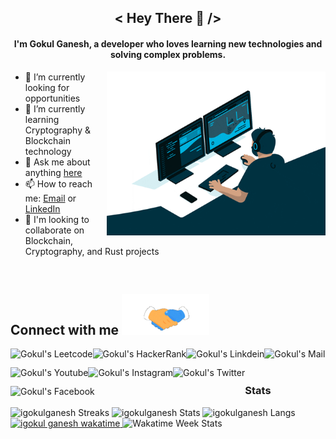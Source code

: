 <h2 align="center">< Hey There 👋 /></h2>

<h4 align="Center">
I'm Gokul Ganesh, a developer who loves learning new technologies and solving complex problems.
</h4>

<img align="right" alt="Coding" width="350" src="./app/src/assets/images/programming.gif">

- 🔭 I’m currently looking for opportunities
- 🌱 I’m currently learning Cryptography & Blockchain technology
- 💬 Ask me about anything [here](https://github.com/igokulganesh/igokulganesh/issues)
- 📫 How to reach me: [Email](mailto:igokulganesh@gmail.com) or [LinkedIn](https://www.linkedin.com/in/igokulganesh/)
- 👯 I'm looking to collaborate on Blockchain, Cryptography, and Rust projects

<!--
- 🤔 I’m looking for help with ...
- ⚡ Fun fact: I'm a daydreamer
- 😄 Pronouns: ...

#### Languages & Tools

<code><img height="40" src="https://raw.githubusercontent.com/github/explore/80688e429a7d4ef2fca1e82350fe8e3517d3494d/topics/html/html.png"></code>
<code><img height="40" src="https://raw.githubusercontent.com/github/explore/80688e429a7d4ef2fca1e82350fe8e3517d3494d/topics/css/css.png"></code>
<code><img height="40" src="https://raw.githubusercontent.com/github/explore/80688e429a7d4ef2fca1e82350fe8e3517d3494d/topics/javascript/javascript.png"></code>
<code><img height="40" src="https://raw.githubusercontent.com/github/explore/80688e429a7d4ef2fca1e82350fe8e3517d3494d/topics/typescript/typescript.png"></code>
<code><img height="40" src="https://raw.githubusercontent.com/github/explore/80688e429a7d4ef2fca1e82350fe8e3517d3494d/topics/nodejs/nodejs.png"></code>
<code><img height="40" src="https://raw.githubusercontent.com/github/explore/80688e429a7d4ef2fca1e82350fe8e3517d3494d/topics/react/react.png"></code>
<code><img height="40" src="https://raw.githubusercontent.com/github/explore/5c058a388828bb5fde0bcafd4bc867b5bb3f26f3/topics/graphql/graphql.png"></code>
<code><img height="40" src="https://raw.githubusercontent.com/github/explore/80688e429a7d4ef2fca1e82350fe8e3517d3494d/topics/electron/electron.png"></code>

![Wakatime Week Stats](https://github-readme-stats.vercel.app/api/wakatime?username=igokulganesh&layout=compact&theme=react)

![Top Langs](https://github-readme-stats.vercel.app/api/top-langs/?username=igokulganesh&layout=compact&theme=react)

-->

<br />
<h2>Connect with me <img src='./app/src/assets/images/handshake.gif' width="140px"></h2> 

<p align="left">
    <a href="https://leetcode.com/igokulganesh/" target="blank">
        <img align="left" alt="Gokul's Leetcode" src="https://cdn.iconscout.com/icon/free/png-256/leetcode-3521542-2944960.png" height="30" />
    </a>
    <a href="https://www.hackerrank.com/igokulganesh" target="blank">
        <img align="left" alt="Gokul's HackerRank" height="30" src="https://cdn4.iconfinder.com/data/icons/logos-and-brands/512/160_Hackerrank_logo_logos-512.png" />
    </a>
    <a href="https://www.linkedin.com/in/igokulganesh/">
        <img align="left" alt="Gokul's Linkdein" height="30" src="https://cdn-icons-png.flaticon.com/512/174/174857.png" />
    </a>
    <a href="mailto:igokulganesh@gmail.com">
        <img align="left" alt="Gokul's Mail" height="30" src="https://cdn-icons-png.flaticon.com/512/281/281769.png" />
    </a>
    <a href="https://www.youtube.com/channel/UCBm7Eg2p8O8pImOrv8Udu3A/featured">
        <img align="left" alt="Gokul's Youtube" height="30" src="https://cdn-icons-png.flaticon.com/512/1384/1384060.png" />
    </a>
    <a href="https://www.instagram.com/igokulganesh/">
        <img align="left" alt="Gokul's Instagram" height="30" src="https://cdn-icons-png.flaticon.com/512/1384/1384063.png" />
    </a>
    <a href="https://twitter.com/IGokulGanesh">
        <img align="left" alt="Gokul's Twitter" height="30" src="https://cdn-icons-png.flaticon.com/512/124/124021.png" />
    </a>
    <a href="https://leetcode.com/igokulganesh/">
        <img align="left" alt="Gokul's Facebook" height="30" src="https://cdn-icons-png.flaticon.com/512/124/124010.png" />
    </a>
</p>

<br/><br/>

<h3>Stats</h3>
<img  src="https://github-readme-streak-stats.herokuapp.com/?user=igokulganesh&" alt="igokulganesh Streaks" />
<img  src="https://github-readme-stats.vercel.app/api?username=igokulganesh&show_icons=true&theme=react" alt="igokulganesh Stats" />
<img  src="https://github-readme-stats.vercel.app/api/top-langs?username=igokulganesh&show_icons=true&locale=en&layout=compact&theme=react" alt="igokulganesh Langs" />

<a href="https://wakatime.com/@igokulganesh" target="blank">
<img src="https://wakatime.com/badge/user/f814f21d-5940-435a-9cd2-f8f8bcf58b1a.svg" alt="igokul ganesh wakatime" />
</a>
<img src="https://github-readme-stats.vercel.app/api/wakatime?username=igokulganesh&layout=compact" alt="Wakatime Week Stats" />

<br/><br/>
